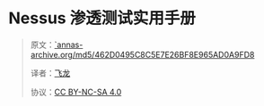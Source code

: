 # Nessus 渗透测试实用手册

> 原文：[`annas-archive.org/md5/462D0495C8C5E7E26BF8E965AD0A9FD8](https://annas-archive.org/md5/462D0495C8C5E7E26BF8E965AD0A9FD8)
> 
> 译者：[飞龙](https://github.com/wizardforcel)
> 
> 协议：[CC BY-NC-SA 4.0](http://creativecommons.org/licenses/by-nc-sa/4.0/)
